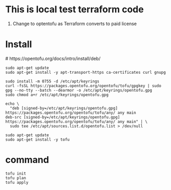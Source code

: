 <h1>
This is local test terraform code
</h1>

1. Change to optentofu as Terraform converts to paid license

<h1>
Install
</h1>
# https://opentofu.org/docs/intro/install/deb/

```commandline
sudo apt-get update
sudo apt-get install -y apt-transport-https ca-certificates curl gnupg

sudo install -m 0755 -d /etc/apt/keyrings
curl -fsSL https://packages.opentofu.org/opentofu/tofu/gpgkey | sudo gpg --no-tty --batch --dearmor -o /etc/apt/keyrings/opentofu.gpg
sudo chmod a+r /etc/apt/keyrings/opentofu.gpg

echo \
  "deb [signed-by=/etc/apt/keyrings/opentofu.gpg] https://packages.opentofu.org/opentofu/tofu/any/ any main
deb-src [signed-by=/etc/apt/keyrings/opentofu.gpg] https://packages.opentofu.org/opentofu/tofu/any/ any main" | \
  sudo tee /etc/apt/sources.list.d/opentofu.list > /dev/null

sudo apt-get update
sudo apt-get install -y tofu
```

<h1>
command
</h1>

```commandline
tofu init
tofu plan
tofu apply
```

<!---
jun-is-duck/jun-is-duck is a ✨ special ✨ repository because its `README.md` (this file) appears on your GitHub profile.
You can click the Preview link to take a look at your changes.
--->
